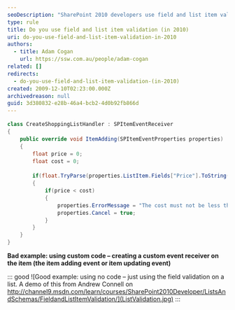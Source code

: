 ```yaml
---
seoDescription: "SharePoint 2010 developers use field and list item validation to ensure data accuracy, preventing incorrect information from being added or updated."
type: rule
title: Do you use field and list item validation (in 2010)
uri: do-you-use-field-and-list-item-validation-in-2010
authors:
  - title: Adam Cogan
    url: https://ssw.com.au/people/adam-cogan
related: []
redirects:
  - do-you-use-field-and-list-item-validation-(in-2010)
created: 2009-12-10T02:23:00.000Z
archivedreason: null
guid: 3d380832-e28b-46a4-bcb2-4d0b92fb866d
---
```

```csharp
class CreateShoppingListHandler : SPItemEventReceiver 
{
    public override void ItemAdding(SPItemEventProperties properties)
    {
        float price = 0;
        float cost = 0;
        
        if(float.TryParse(properties.ListItem.Fields["Price"].ToString(), out price) && float.TryParse(properties.ListItem.Fields["Cost"].ToString(), out cost))
        {
            if(price < cost)
            {
                properties.ErrorMessage = "The cost must not be less than the price";
                properties.Cancel = true;
            }
        }            
    }
}
```
**Bad example: using custom code – creating a custom event receiver on the item (the item adding event or item updating event)**

::: good
![Good example: using no code – just using the field validation on a list. A demo of this from Andrew Connell on http://channel9.msdn.com/learn/courses/SharePoint2010Developer/ListsAndSchemas/FieldandListItemValidation/](ListValidation.jpg)
:::

<!--endintro-->
